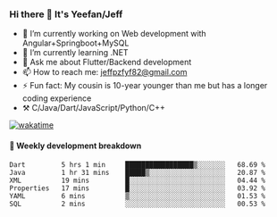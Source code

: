 ### Hi there 👋 It's Yeefan/Jeff

- 🔭 I’m currently working on Web development with Angular+Springboot+MySQL
- 🌱 I’m currently learning .NET
- 💬 Ask me about Flutter/Backend development
- 📫 How to reach me: jeffpzfyf82@gmail.com
- ⚡ Fun fact: My cousin is 10-year younger than me but has a longer coding experience
- ⚒️ C/Java/Dart/JavaScript/Python/C++


[![wakatime](https://wakatime.com/badge/user/382c7b70-226f-4509-aedd-02fe766c9d23.svg)](https://wakatime.com/@382c7b70-226f-4509-aedd-02fe766c9d23)

#### 📝 Weekly development breakdown

<!--START_SECTION:waka-->

```text
Dart         5 hrs 1 min     █████████████████▒░░░░░░░   68.69 %
Java         1 hr 31 mins    █████▒░░░░░░░░░░░░░░░░░░░   20.87 %
XML          19 mins         █░░░░░░░░░░░░░░░░░░░░░░░░   04.44 %
Properties   17 mins         █░░░░░░░░░░░░░░░░░░░░░░░░   03.92 %
YAML         6 mins          ▒░░░░░░░░░░░░░░░░░░░░░░░░   01.53 %
SQL          2 mins          ░░░░░░░░░░░░░░░░░░░░░░░░░   00.53 %
```

<!--END_SECTION:waka-->
